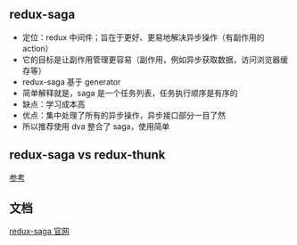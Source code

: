 ## redux-saga

- 定位：redux 中间件；旨在于更好、更易地解决异步操作（有副作用的 action）
- 它的目标是让副作用管理更容易（副作用，例如异步获取数据，访问浏览器缓存等）
- redux-saga 基于 generator
- 简单解释就是，saga 是一个任务列表，任务执行顺序是有序的
- 缺点：学习成本高
- 优点：集中处理了所有的异步操作，异步接口部分一目了然
- 所以推荐使用 dva 整合了 saga，使用简单

## redux-saga vs redux-thunk

[参考](https://www.cnblogs.com/sexintercourse/p/15689873.html)

## 文档

[redux-saga 官网](https://redux-saga-in-chinese.js.org/)
